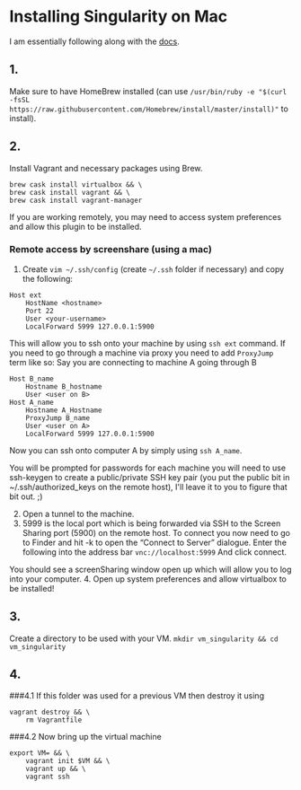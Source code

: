 # Installing Singularity on Mac

I am essentially following along with the [docs](https://sylabs.io/guides/3.0/user-guide/installation.html#install-on-windows-or-mac). 



## 1. 
Make sure to have HomeBrew installed (can use `/usr/bin/ruby -e "$(curl -fsSL https://raw.githubusercontent.com/Homebrew/install/master/install)"` to install).

## 2. 
Install Vagrant and necessary packages using Brew.
```
brew cask install virtualbox && \
brew cask install vagrant && \
brew cask install vagrant-manager
```
If you are working remotely, you may need to access system preferences and allow this plugin to be installed. 

### Remote access by screenshare (using a mac)

1. Create `vim ~/.ssh/config` (create `~/.ssh` folder if necessary) and copy the following:
```
Host ext
    HostName <hostname>
    Port 22
    User <your-username>
    LocalForward 5999 127.0.0.1:5900
```
This will allow you to ssh onto your machine by using `ssh ext` command. If you need to go through a machine via proxy you need to add `ProxyJump` term like so: 
Say you are connecting to machine A going through B

```
Host B_name
    Hostname B_hostname
    User <user on B>
Host A_name
    Hostname A_Hostname
    ProxyJump B_name
    User <user on A>
    LocalForward 5999 127.0.0.1:5900
```

Now you can ssh onto computer A by simply using `ssh A_name`. 

You will be prompted for passwords for each machine you will need to use ssh-keygen to create a public/private SSH key pair (you put the public bit in ~/.ssh/authorized_keys on the remote host), I'll leave it to you to figure that bit out. ;)

2. Open a tunnel to the machine.
3. 5999 is the local port which is being forwarded via SSH to the Screen Sharing port (5900) on the remote host. 
To connect you now need to go to Finder and hit <cmd>-k to open the “Connect to Server” dialogue. Enter the following into the address bar
`vnc://localhost:5999`
And click connect.

You should see a screenSharing window open up which will allow you to log into your computer.
4. Open up system preferences and allow virtualbox to be installed!

## 3. 
Create a directory to be used with your VM.
`mkdir vm_singularity && cd vm_singularity`

## 4.
###4.1 
If this folder was used for a previous VM then destroy it using 
```
vagrant destroy && \
    rm Vagrantfile
```
###4.2
Now bring up the virtual machine

```
export VM= && \
    vagrant init $VM && \
    vagrant up && \
    vagrant ssh
```


